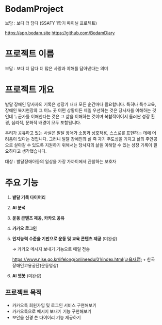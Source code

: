 # BodamProject
보담 : 보다 더 담다 (SSAFY 1학기 파이널 프로젝트)

https://app.bodam.site
https://github.com/BodamDiary


# 프로젝트 이름

보담 : 보다 더 담다
더 많은 사랑과 이해를 담아낸다는 의미

# 프로젝트 개요

발달 장애인 당사자의 기록은 성장기 내내 모든 순간마다 필요합니다. 특히나 특수교육, 장애인 복지현장의 그 어느 곳 어떤 상황이든 제일 우선하는 것은 당사자를 이해하는 것인데 누군가를 이해한다는 것은 그 삶을 이해하는 것이며 복합적이어서 둘러싼 성장 환경, 심리적, 문화적 배경이 모두 포함됩니다.

우리가 공유하고 있는 사실은 발달 장애가 소통과 상호작용, 스스로를 표현하는 데에 어려움이 있다는 것입니다. 그러니 발달 장애인의 삶 즉 자기 주도성을 가지고 삶의 주인공으로 살아갈 수 있도록 지원하기 위해서는 당사자의 삶을 이해할 수 있는 성장 기록이 필요하다고 생각했습니다. 

대상 : 발달장애아동의 일상을 가장 가까이에서 관찰하는 보호자

# 주요 기능

1. **발달 기록 다이어리**
2. **AI 분석**
3. **운동 콘텐츠 제공, 카카오 공유**
4. **카카오 로그인**
5. **인지능력 수준을 기반으로 운동 및 교육 콘텐츠 제공** (미완성)
    
    → 카카오 메시지 보내기 기능으로 매일 전송
    
    https://www.nise.go.kr/lifelong/onlineedu/01/index.html(교육자료) + 한국장애인고용공단(운동영상)
    
6. **AI 챗봇** (미완성)

## 프로젝트 목적

- 카카오톡 회원가입 및 로그인 서비스 구현해보기
- 카카오톡으로 메시지 보내기 기능 구현해보기
- 보안을 신경 쓴 다이어리 기능 제공하기
